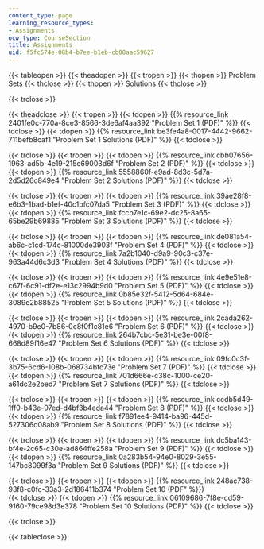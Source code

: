 ```yaml
---
content_type: page
learning_resource_types:
- Assignments
ocw_type: CourseSection
title: Assignments
uid: f5fc574e-08b4-b7ee-b1eb-cb08aac59627
---
```


{{< tableopen >}}
{{< theadopen >}}
{{< tropen >}}
{{< thopen >}}
Problem Sets
{{< thclose >}}
{{< thopen >}}
Solutions
{{< thclose >}}

{{< trclose >}}

{{< theadclose >}}
{{< tropen >}}
{{< tdopen >}}
{{% resource_link 2401fe0c-770a-8ce3-8566-3de6af4aa392 "Problem Set 1 (PDF)" %}}
{{< tdclose >}}
{{< tdopen >}}
{{% resource_link be3fe4a8-0017-4442-9662-711befb8caf1 "Problem Set 1 Solutions (PDF)" %}}
{{< tdclose >}}

{{< trclose >}}
{{< tropen >}}
{{< tdopen >}}
 {{% resource_link cbb07656-1963-ad5b-4e19-215c69003d6f "Problem Set 2 (PDF)" %}} 
{{< tdclose >}}
{{< tdopen >}}
 {{% resource_link 5558860f-e9ad-8d3c-5d7a-2d5d26c849e4 "Problem Set 2 Solutions (PDF)" %}} 
{{< tdclose >}}

{{< trclose >}}
{{< tropen >}}
{{< tdopen >}}
﻿{{% resource_link 39ae28f8-e6b3-1bad-b1ef-40c1bfc07da5 "Problem Set 3 (PDF)" %}} 
{{< tdclose >}}
{{< tdopen >}}
 {{% resource_link fccb7e1c-69e2-dc25-8a65-65be29b69885 "Problem Set 3 Solutions (PDF)" %}} 
{{< tdclose >}}

{{< trclose >}}
{{< tropen >}}
{{< tdopen >}}
﻿{{% resource_link de081a54-ab6c-c1cd-174c-81000de3903f "Problem Set 4 (PDF)" %}} 
{{< tdclose >}}
{{< tdopen >}}
 {{% resource_link 7a2b1040-d9a9-90c3-c37e-963a44d6c3d3 "Problem Set 4 Solutions (PDF)" %}} 
{{< tdclose >}}

{{< trclose >}}
{{< tropen >}}
{{< tdopen >}}
﻿{{% resource_link 4e9e51e8-c67f-6c91-df2e-e13c2994b9d0 "Problem Set 5 (PDF)" %}} 
{{< tdclose >}}
{{< tdopen >}}
 {{% resource_link 0b85e32f-5412-5d64-684e-3089e2b88525 "Problem Set 5 Solutions (PDF)" %}} 
{{< tdclose >}}

{{< trclose >}}
{{< tropen >}}
{{< tdopen >}}
 {{% resource_link 2cada262-4970-b9e0-7b86-0c8f0f1c81e6 "Problem Set 6 (PDF)" %}} 
{{< tdclose >}}
{{< tdopen >}}
﻿{{% resource_link 264b7cbc-5e31-be3e-00f8-668d89f16e47 "Problem Set 6 Solutions (PDF)" %}} 
{{< tdclose >}}

{{< trclose >}}
{{< tropen >}}
{{< tdopen >}}
 {{% resource_link 09fc0c3f-3b75-6cd6-108b-068734bfc73e "Problem Set 7 (PDF)" %}} 
{{< tdclose >}}
{{< tdopen >}}
 {{% resource_link 701d666e-c38c-1000-ce20-a61dc2e2bed7 "Problem Set 7 Solutions (PDF)" %}} 
{{< tdclose >}}

{{< trclose >}}
{{< tropen >}}
{{< tdopen >}}
﻿{{% resource_link ccdb5d49-1ff0-b43e-97ed-d4bf3b4eda44 "Problem Set 8 (PDF)" %}} 
{{< tdclose >}}
{{< tdopen >}}
 {{% resource_link f7891ee4-9414-ba96-445d-527306d08ab9 "Problem Set 8 Solutions (PDF)" %}} 
{{< tdclose >}}

{{< trclose >}}
{{< tropen >}}
{{< tdopen >}}
 {{% resource_link dc5ba143-bf4e-2c65-c30e-ad864ffe258a "Problem Set 9 (PDF)" %}} 
{{< tdclose >}}
{{< tdopen >}}
﻿{{% resource_link 0a283b54-94e0-8029-3e55-147bc8099f3a "Problem Set 9 Solutions (PDF)" %}} 
{{< tdclose >}}

{{< trclose >}}
{{< tropen >}}
{{< tdopen >}}
﻿{{% resource_link 248ac738-93f8-c0fc-33a3-2d186411b374 "Problem Set 10 (PDF" %}})  
{{< tdclose >}}
{{< tdopen >}}
﻿{{% resource_link 06109686-7f8e-cd59-9160-79ce98d3e378 "Problem Set 10 Solutions (PDF)" %}} 
{{< tdclose >}}

{{< trclose >}}

{{< tableclose >}}